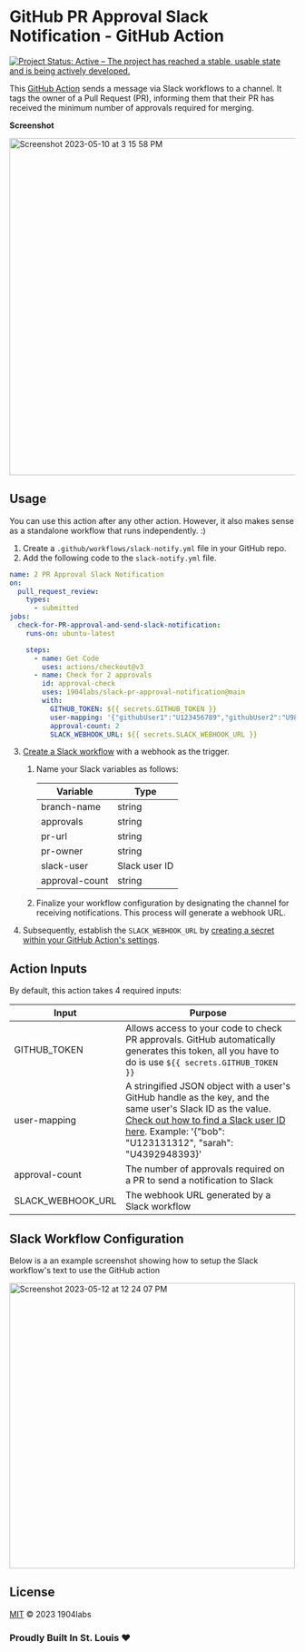 # GitHub PR Approval Slack Notification - GitHub Action

[![Project Status: Active – The project has reached a stable, usable state and is being actively developed.](https://www.repostatus.org/badges/latest/active.svg)](https://www.repostatus.org/#active)

This [GitHub Action](https://github.com/features/actions) sends a message via Slack workflows to a channel. It tags the owner of a Pull Request (PR), informing them that their PR has received the minimum number of approvals required for merging.

**Screenshot**

<img width="594" alt="Screenshot 2023-05-10 at 3 15 58 PM" src="https://github.com/1904labs/slack-pr-approval-notification/assets/43356690/5814aa06-2197-4736-98b8-e8f58c8b4df9">

## Usage

You can use this action after any other action. However, it also makes sense as a standalone workflow that runs independently. :)

1. Create a `.github/workflows/slack-notify.yml` file in your GitHub repo.
2. Add the following code to the `slack-notify.yml` file.

```yml
name: 2 PR Approval Slack Notification
on:
  pull_request_review:
    types:
      - submitted
jobs:
  check-for-PR-approval-and-send-slack-notification:
    runs-on: ubuntu-latest

    steps:
      - name: Get Code
        uses: actions/checkout@v3
      - name: Check for 2 approvals
        id: approval-check
        uses: 1904labs/slack-pr-approval-notification@main
        with:
          GITHUB_TOKEN: ${{ secrets.GITHUB_TOKEN }}
          user-mapping: '{"githubUser1":"U123456789","githubUser2":"U987654321"}'
          approval-count: 2
          SLACK_WEBHOOK_URL: ${{ secrets.SLACK_WEBHOOK_URL }}
```

3. [Create a Slack workflow](https://slack.com/help/articles/360053571454-Set-up-a-workflow-in-Slack) with a webhook as the trigger.

   1. Name your Slack variables as follows:

      | Variable       | Type          |
      | -------------- | ------------- |
      | branch-name    | string        |
      | approvals      | string        |
      | pr-url         | string        |
      | pr-owner       | string        |
      | slack-user     | Slack user ID |
      | approval-count | string        |

   2. Finalize your workflow configuration by designating the channel for receiving notifications. This process will generate a webhook URL.

4. Subsequently, establish the `SLACK_WEBHOOK_URL` by [creating a secret within your GitHub Action's settings](https://help.github.com/en/actions/configuring-and-managing-workflows/creating-and-storing-encrypted-secrets#creating-encrypted-secrets-for-a-repository).

## Action Inputs

By default, this action takes 4 required inputs:

| Input             | Purpose                                                                                                                                                                                                                                                                                                 |
| ----------------- | ------------------------------------------------------------------------------------------------------------------------------------------------------------------------------------------------------------------------------------------------------------------------------------------------------- |
| GITHUB_TOKEN      | Allows access to your code to check PR approvals. GitHub automatically generates this token, all you have to do is use `${{ secrets.GITHUB_TOKEN }}`                                                                                                                                                    |
| user-mapping      | A stringified JSON object with a user's GitHub handle as the key, and the same user's Slack ID as the value. [Check out how to find a Slack user ID here](https://moshfeu.medium.com/how-to-find-my-member-id-in-slack-workspace-d4bba942e38c). Example: '{"bob": "U123131312", "sarah": "U4392948393}' |
| approval-count    | The number of approvals required on a PR to send a notification to Slack                                                                                                                                                                                                                                |
| SLACK_WEBHOOK_URL | The webhook URL generated by a Slack workflow                                                                                                                                                                                                                                                           |

## Slack Workflow Configuration

Below is a an example screenshot showing how to setup the Slack workflow's text to use the GitHub action

<img width="503" alt="Screenshot 2023-05-12 at 12 24 07 PM" src="https://github.com/1904labs/slack-pr-approval-notification/assets/43356690/5499e5b5-920f-41aa-b6ce-abd1fc32b82c">

## License

[MIT](LICENSE) © 2023 1904labs

### Proudly Built In St. Louis ❤️
